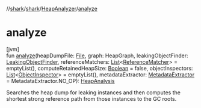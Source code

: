 //[shark](../../../index.md)/[shark](../index.md)/[HeapAnalyzer](index.md)/[analyze](analyze.md)

# analyze

[jvm]\
fun [analyze](analyze.md)(heapDumpFile: [File](https://docs.oracle.com/javase/8/docs/api/java/io/File.html), graph: HeapGraph, leakingObjectFinder: [LeakingObjectFinder](../-leaking-object-finder/index.md), referenceMatchers: [List](https://kotlinlang.org/api/latest/jvm/stdlib/kotlin.collections/-list/index.html)&lt;[ReferenceMatcher](../-reference-matcher/index.md)&gt; = emptyList(), computeRetainedHeapSize: [Boolean](https://kotlinlang.org/api/latest/jvm/stdlib/kotlin/-boolean/index.html) = false, objectInspectors: [List](https://kotlinlang.org/api/latest/jvm/stdlib/kotlin.collections/-list/index.html)&lt;[ObjectInspector](../-object-inspector/index.md)&gt; = emptyList(), metadataExtractor: [MetadataExtractor](../-metadata-extractor/index.md) = MetadataExtractor.NO_OP): [HeapAnalysis](../-heap-analysis/index.md)

Searches the heap dump for leaking instances and then computes the shortest strong reference path from those instances to the GC roots.
